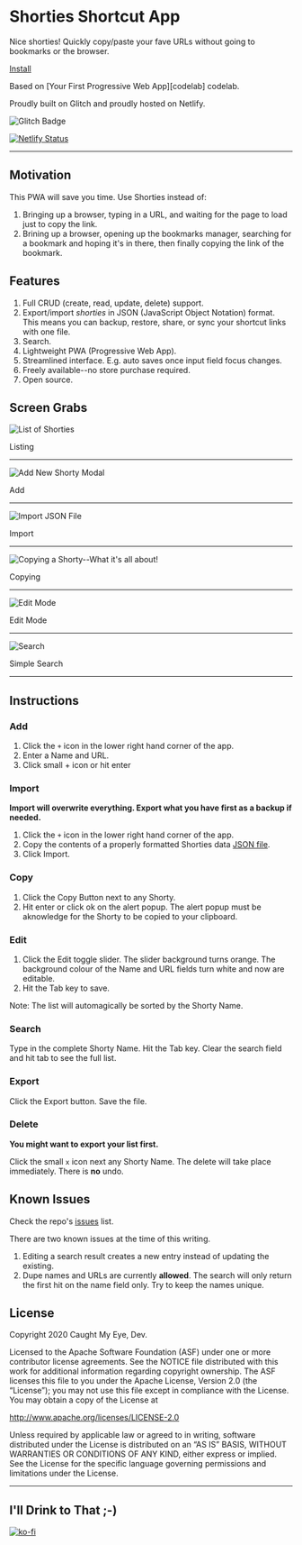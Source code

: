 # Shorties Shortcut App

Nice shorties! Quickly copy/paste your fave URLs without going to bookmarks or the browser. 

[Install](https://shorties.caughtmyeye.cc)

Based on [Your First Progressive Web App][codelab] codelab.

Proudly built on Glitch and proudly hosted on Netlify.

![Glitch Badge](https://badge.glitch.me/shorties)

[![Netlify Status](https://api.netlify.com/api/v1/badges/afb67eaf-5385-474a-ae89-c70a7ad186c2/deploy-status)](https://app.netlify.com/sites/shorties/deploys)

---

## Motivation

This PWA will save you time. Use Shorties instead of:

1. Bringing up a browser, typing in a URL, and waiting for the page to load just to copy the link.
2. Brining up a browser, opening up the bookmarks manager, searching for a bookmark and hoping it's in there, then finally copying the link of the bookmark.

## Features

1. Full CRUD (create, read, update, delete) support.
2. Export/import _shorties_ in JSON (JavaScript Object Notation) format. This means you can backup, restore, share, or sync your shortcut links with one file.
3. Search.
4. Lightweight PWA (Progressive Web App).
5. Streamlined interface. E.g. auto saves once input field focus changes.
6. Freely available--no store purchase required.
7. Open source.

## Screen Grabs

![List of Shorties](https://raw.githubusercontent.com/marklchaves/shortcuts/master/screen-grabs/shorties-list-of-shorties.jpg "List of Shorties")

Listing

---

![Add New Shorty Modal](https://raw.githubusercontent.com/marklchaves/shortcuts/master/screen-grabs/shorties-add-new-modal.jpg "Add New Shorty Modal")

Add

---

![Import JSON File](https://raw.githubusercontent.com/marklchaves/shortcuts/master/screen-grabs/shorties-import-json.png "Import JSON File")

Import

---

![Copying a Shorty--What it's all about!](https://raw.githubusercontent.com/marklchaves/shortcuts/master/screen-grabs/shorties-copied-shorty.jpg "Copying a Shorty--What it's all about!")

Copying

---

![Edit Mode](https://raw.githubusercontent.com/marklchaves/shortcuts/master/screen-grabs/shorties-edit-shorty.jpg "Edit Mode")

Edit Mode

---

![Search](https://raw.githubusercontent.com/marklchaves/shortcuts/master/screen-grabs/shorties-search.jpg "Search")

Simple Search

---

## Instructions

### Add

1. Click the `+` icon in the lower right hand corner of the app.
1. Enter a Name and URL.
1. Click small + icon or hit enter

### Import

**Import will overwrite everything. Export what you have first as a backup if needed.**

1. Click the `+` icon in the lower right hand corner of the app.
1. Copy the contents of a properly formatted Shorties data [JSON file](shorties-example-data.json).
1. Click Import.

### Copy

1. Click the Copy Button next to any Shorty.
1. Hit enter or click ok on the alert popup. The alert popup must be aknowledge for the Shorty to be copied to your clipboard.

### Edit

1. Click the Edit toggle slider. The slider background turns orange. The background colour of the Name and URL fields turn white and now are editable.
2. Hit the Tab key to save.

Note: The list will automagically be sorted by the Shorty Name.

### Search

Type in the complete Shorty Name. Hit the Tab key. Clear the search field and hit tab to see the full list.

### Export

Click the Export button. Save the file.

### Delete

**You might want to export your list first.**

Click the small `x` icon next any Shorty Name. The delete will take place immediately. There is **no** undo.

## Known Issues

Check the repo's [issues](https://github.com/marklchaves/shortcuts/issues) list.

There are two known issues at the time of this writing.

1. Editing a search result creates a new entry instead of updating the existing. 
2. Dupe names and URLs are currently **allowed**. The search will only return the first hit on the name field only. Try to keep the names unique.

## License

Copyright 2020 Caught My Eye, Dev.

Licensed to the Apache Software Foundation (ASF) under one or more contributor
license agreements. See the NOTICE file distributed with this work for
additional information regarding copyright ownership. The ASF licenses this
file to you under the Apache License, Version 2.0 (the “License”); you may not
use this file except in compliance with the License. You may obtain a copy of
the License at

http://www.apache.org/licenses/LICENSE-2.0

Unless required by applicable law or agreed to in writing, software distributed
under the License is distributed on an “AS IS” BASIS, WITHOUT WARRANTIES OR
CONDITIONS OF ANY KIND, either express or implied. See the License for the
specific language governing permissions and limitations under the License.

---

## I'll Drink to That ;-)

[![ko-fi](https://www.ko-fi.com/img/githubbutton_sm.svg)](https://ko-fi.com/D1D7YARD)
